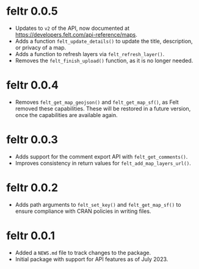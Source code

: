 # feltr 0.0.5

* Updates to `v2` of the API, now documented at <https://developers.felt.com/api-reference/maps>.
* Adds a function `felt_update_details()` to update the title, description, or privacy of a map.
* Adds a function to refresh layers via `felt_refresh_layer()`.
* Removes the `felt_finish_upload()` function, as it is no longer needed.

# feltr 0.0.4

* Removes `felt_get_map_geojson()` and `felt_get_map_sf()`, as Felt removed these capabilities.
These will be restored in a future version, once the capabilities are available again.

# feltr 0.0.3

* Adds support for the comment export API with `felt_get_comments()`.
* Improves consistency in return values for `felt_add_map_layers_url()`.

# feltr 0.0.2

* Adds path arguments to `felt_set_key()` and `felt_get_map_sf()` to ensure compliance with CRAN policies in writing files.

# feltr 0.0.1

* Added a `NEWS.md` file to track changes to the package.
* Initial package with support for API features as of July 2023.
